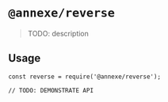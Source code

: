 # `@annexe/reverse`

> TODO: description

## Usage

```
const reverse = require('@annexe/reverse');

// TODO: DEMONSTRATE API
```
